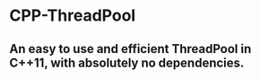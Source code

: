# CPP-ThreadPool

## An easy to use and efficient ThreadPool in C++11, with absolutely no dependencies.


